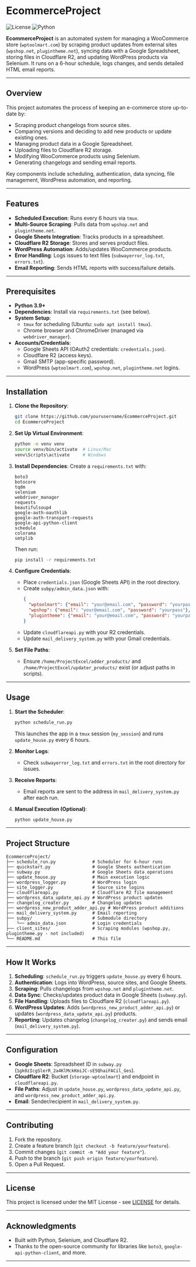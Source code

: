 # EcommerceProject

![License](https://img.shields.io/badge/license-MIT-blue.svg)
![Python](https://img.shields.io/badge/python-3.9+-brightgreen.svg)

**EcommerceProject** is an automated system for managing a WooCommerce store (`wptoolmart.com`) by scraping product updates from external sites (`wpshop.net`, `plugintheme.net`), syncing data with a Google Spreadsheet, storing files in Cloudflare R2, and updating WordPress products via Selenium. It runs on a 6-hour schedule, logs changes, and sends detailed HTML email reports.

---

## Overview

This project automates the process of keeping an e-commerce store up-to-date by:
- Scraping product changelogs from source sites.
- Comparing versions and deciding to add new products or update existing ones.
- Managing product data in a Google Spreadsheet.
- Uploading files to Cloudflare R2 storage.
- Modifying WooCommerce products using Selenium.
- Generating changelogs and sending email reports.

Key components include scheduling, authentication, data syncing, file management, WordPress automation, and reporting.

---

## Features

- **Scheduled Execution**: Runs every 6 hours via `tmux`.
- **Multi-Source Scraping**: Pulls data from `wpshop.net` and `plugintheme.net`.
- **Google Sheets Integration**: Tracks products in a spreadsheet.
- **Cloudflare R2 Storage**: Stores and serves product files.
- **WordPress Automation**: Adds/updates WooCommerce products.
- **Error Handling**: Logs issues to text files (`subwayerror_log.txt`, `errors.txt`).
- **Email Reporting**: Sends HTML reports with success/failure details.

---

## Prerequisites

- **Python 3.9+**
- **Dependencies**: Install via `requirements.txt` (see below).
- **System Setup**:
  - `tmux` for scheduling (Ubuntu: `sudo apt install tmux`).
  - Chrome browser and ChromeDriver (managed via `webdriver_manager`).
- **Accounts/Credentials**:
  - Google Sheets API (OAuth2 credentials: `credentials.json`).
  - Cloudflare R2 (access keys).
  - Gmail SMTP (app-specific password).
  - WordPress (`wptoolmart.com`), `wpshop.net`, `plugintheme.net` logins.

---

## Installation

1. **Clone the Repository**:
   ```bash
   git clone https://github.com/yourusername/EcommerceProject.git
   cd EcommerceProject
   ```

2. **Set Up Virtual Environment**:
   ```bash
   python -m venv venv
   source venv/bin/activate  # Linux/Mac
   venv\Scripts\activate     # Windows
   ```

3. **Install Dependencies**:
   Create a `requirements.txt` with:
   ```
   boto3
   botocore
   tqdm
   selenium
   webdriver_manager
   requests
   beautifulsoup4
   google-auth-oauthlib
   google-auth-transport-requests
   google-api-python-client
   schedule
   colorama
   smtplib
   ```
   Then run:
   ```bash
   pip install -r requirements.txt
   ```

4. **Configure Credentials**:
   - Place `credentials.json` (Google Sheets API) in the root directory.
   - Create `subpy/admin_data.json` with:
     ```json
     {
       "wptoolmart": {"email": "your@email.com", "password": "yourpass"},
       "wpshop": {"email": "your@email.com", "password": "yourpass"},
       "plugintheme": {"email": "your@email.com", "password": "yourpass"}
     }
     ```
   - Update `cloudflareapi.py` with your R2 credentials.
   - Update `mail_delivery_system.py` with your Gmail credentials.

5. **Set File Paths**:
   - Ensure `/home/ProjectExcel/adder_products/` and `/home/ProjectExcel/updater_products/` exist (or adjust paths in scripts).

---

## Usage

1. **Start the Scheduler**:
   ```bash
   python schedule_run.py
   ```
   This launches the app in a `tmux` session (`my_session`) and runs `update_house.py` every 6 hours.

2. **Monitor Logs**:
   - Check `subwayerror_log.txt` and `errors.txt` in the root directory for issues.

3. **Receive Reports**:
   - Email reports are sent to the address in `mail_delivery_system.py` after each run.

4. **Manual Execution (Optional)**:
   ```bash
   python update_house.py
   ```

---

## Project Structure

```
EcommerceProject/
├── schedule_run.py              # Scheduler for 6-hour runs
├── quickstart.py                # Google Sheets authentication
├── subway.py                    # Google Sheets data operations
├── update_house.py              # Main execution logic
├── wordpress_logger.py          # WordPress login
├── site_logger.py               # Source site logins
├── cloudflareapi.py             # Cloudflare R2 file management
├── wordpress_data_update_api.py # WordPress product updates
├── changelog_creater.py         # Changelog updates
├── wordpress_new_product_adder_api.py # WordPress product additions
├── mail_delivery_system.py      # Email reporting
├── subpy/                       # Submodule directory
│   └── admin_data.json          # Login credentials
├── client_sites/                # Scraping modules (wpshop.py, plugintheme.py - not included)
└── README.md                    # This file
```

---

## How It Works

1. **Scheduling**: `schedule_run.py` triggers `update_house.py` every 6 hours.
2. **Authentication**: Logs into WordPress, source sites, and Google Sheets.
3. **Scraping**: Pulls changelogs from `wpshop.net` and `plugintheme.net`.
4. **Data Sync**: Checks/updates product data in Google Sheets (`subway.py`).
5. **File Handling**: Uploads files to Cloudflare R2 (`cloudflareapi.py`).
6. **WordPress Updates**: Adds (`wordpress_new_product_adder_api.py`) or updates (`wordpress_data_update_api.py`) products.
7. **Reporting**: Updates changelog (`changelog_creater.py`) and sends email (`mail_delivery_system.py`).

---

## Configuration

- **Google Sheets**: Spreadsheet ID in `subway.py` (`1gk0zIcgSlerR_2a4KlMckKmiJC-sE5QhaiFACil_Ges`).
- **Cloudflare R2**: Bucket (`storage-wptoolmart`) and endpoint in `cloudflareapi.py`.
- **File Paths**: Adjust in `update_house.py`, `wordpress_data_update_api.py`, and `wordpress_new_product_adder_api.py`.
- **Email**: Sender/recipient in `mail_delivery_system.py`.

---

## Contributing

1. Fork the repository.
2. Create a feature branch (`git checkout -b feature/yourfeature`).
3. Commit changes (`git commit -m "Add your feature"`).
4. Push to the branch (`git push origin feature/yourfeature`).
5. Open a Pull Request.

---

## License

This project is licensed under the MIT License - see [LICENSE](LICENSE) for details.

---

## Acknowledgments

- Built with Python, Selenium, and Cloudflare R2.
- Thanks to the open-source community for libraries like `boto3`, `google-api-python-client`, and more.

---
